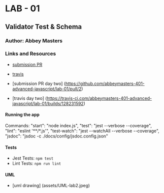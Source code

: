 # LAB - 01

## Validator Test & Schema
### Author: Abbey Masters

### Links and Resources
* [submission PR](https://github.com/abbeymasters-401-advanced-javascript/lab-01/pull/1)
* [travis](https://travis-ci.com/abbeymasters-401-advanced-javascript/lab-01)

* [submission PR day two] (https://github.com/abbeymasters-401-advanced-javascript/lab-01/pull/2)
* [travis day two] (https://travis-ci.com/abbeymasters-401-advanced-javascript/lab-01/builds/128231592)

#### Running the app
Commands:
    "start": "node index.js",
    "test": "jest --verbose --coverage",
    "lint": "eslint '**/*.js'",
    "test-watch": "jest --watchAll --verbose --coverage",
    "jsdoc": "jsdoc -c ./docs/config/jsdoc.config.json"
  
#### Tests
* Jest Tests: `npm test`
* Lint Tests: `npm run lint`

#### UML
* [uml drawing] (assets/UML-lab2.jpeg)

